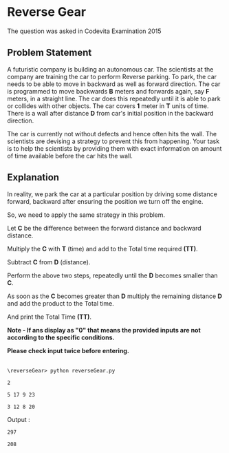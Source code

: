 # Reverse Gear

The question was asked in Codevita Examination 2015

## Problem Statement

A futuristic company is building an autonomous car. The scientists at the company are training the car to perform Reverse parking. To park, the car needs to be able to move in backward as well as forward direction. The car is programmed to move backwards **B** meters and forwards again, say **F** meters, in a straight line. The car does this repeatedly until it is able to park or collides with other objects. The car covers **1** meter in **T** units of time. There is a wall after distance **D** from car's initial position in the backward direction.

The car is currently not without defects and hence often hits the wall. The scientists are devising a strategy to prevent this from happening. Your task is to help the scientists by providing them with exact information on amount of time available before the car hits the wall.

## Explanation

In reality, we park the car at a particular position by driving some distance forward, backward after ensuring the position we turn off the engine.

So, we need to apply the same strategy in this problem.

Let **C** be the difference between the forward distance and backward distance.

Multiply the **C** with **T** (time) and add to the Total time required **(TT)**.

Subtract **C** from **D** (distance).

Perform the above two steps, repeatedly until the **D** becomes smaller than **C**.

As soon as the **C** becomes greater than **D** multiply the remaining distance **D** and add the product to the Total time.

And print the Total Time **(TT)**.

**Note - If ans display as "0" that means the provided inputs are not according to the specific conditions.**

**Please check input twice before entering.**
<br/>
<br/>

```\reverseGear> python reverseGear.py```

```2```

```5 17 9 23```

```3 12 8 20```

Output :

```297```

```208```

